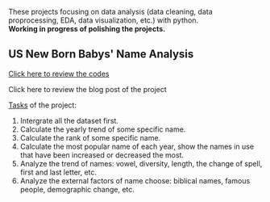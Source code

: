 These projects focusing on data analysis (data cleaning, data proprocessing, EDA, data visualization, etc.) with python.  
**Working in progress of polishing the projects.**


## US New Born Babys' Name Analysis 

[Click here to review the codes](https://github.com/ffflora/data-analysis-projects/blob/master/babynames.ipynb)

Click here to review the blog post of the project

<u>Tasks</u> of the project: 

1. Intergrate all the dataset first.
2. Calculate the yearly trend of some specific name.
3. Calculate the rank of some specific name.
4. Calculate the most popular name of each year, show the names in use that have been increased or decreased the most.
5. Analyze the trend of names: vowel, diversity, length, the change of spell, first and last letter, etc.
6. Analyze the external factors of name choose: biblical names, famous people, demographic change, etc.

